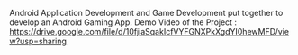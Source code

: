 Android Application Development and Game Development put together to develop an Android Gaming App.
Demo Video of the Project : https://drive.google.com/file/d/10fjiaSqakIcfVYFGNXPkXgdYI0hewMFD/view?usp=sharing
